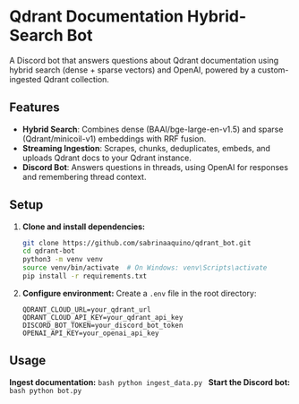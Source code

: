 # Qdrant Documentation Hybrid-Search Bot

A Discord bot that answers questions about Qdrant documentation using hybrid search (dense + sparse vectors) and OpenAI, powered by a custom-ingested Qdrant collection.

## Features

- **Hybrid Search**: Combines dense (BAAI/bge-large-en-v1.5) and sparse (Qdrant/minicoil-v1) embeddings with RRF fusion.
- **Streaming Ingestion**: Scrapes, chunks, deduplicates, embeds, and uploads Qdrant docs to your Qdrant instance.
- **Discord Bot**: Answers questions in threads, using OpenAI for responses and remembering thread context.

## Setup

1. **Clone and install dependencies:**
    ```bash
    git clone https://github.com/sabrinaaquino/qdrant_bot.git
    cd qdrant-bot
    python3 -m venv venv
    source venv/bin/activate  # On Windows: venv\Scripts\activate
    pip install -r requirements.txt
    ```

2. **Configure environment:**
Create a `.env` file in the root directory:
    ```
    QDRANT_CLOUD_URL=your_qdrant_url
    QDRANT_CLOUD_API_KEY=your_qdrant_api_key
    DISCORD_BOT_TOKEN=your_discord_bot_token
    OPENAI_API_KEY=your_openai_api_key
    ```

## Usage

**Ingest documentation:**
    ```bash
    python ingest_data.py
    ```
**Start the Discord bot:**
    ```bash
    python bot.py
    ```


